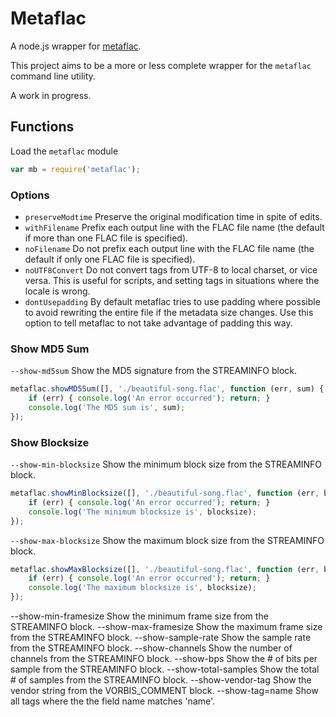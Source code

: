 Metaflac
========

A node.js wrapper for [metaflac][metaflac].

This project aims to be a more or less complete wrapper for the
`metaflac` command line utility. 

A work in progress.


Functions
---------

Load the `metaflac` module

```javascript
var mb = require('metaflac');
```

### Options

 - `preserveModtime` Preserve the original modification time in spite of edits. 
 - `withFilename` Prefix each output line with the FLAC file name (the default if more than one FLAC file is specified). 
 - `noFilename` Do not prefix each output line with the FLAC file name (the default if only one FLAC file is specified). 
 - `noUTF8Convert` Do not convert tags from UTF-8 to local charset, or vice versa. This is useful for scripts, and setting tags in situations where the locale is wrong. 
 - `dontUsepadding` By default metaflac tries to use padding where possible to avoid rewriting the entire file if the metadata size changes. Use this option to tell metaflac to not take advantage of padding this way.

### Show MD5 Sum

`--show-md5sum` Show the MD5 signature from the STREAMINFO block. 

```javascript
metaflac.showMD5Sum([], './beautiful-song.flac', function (err, sum) {
	if (err) { console.log('An error occurred'); return; }
	console.log('The MD5 sum is', sum);
});
```

### Show Blocksize

`--show-min-blocksize` Show the minimum block size from the STREAMINFO block. 

```javascript
metaflac.showMinBlocksize([], './beautiful-song.flac', function (err, blocksize) {
	if (err) { console.log('An error occurred'); return; }
	console.log('The minimum blocksize is', blocksize);
});
```

`--show-max-blocksize` Show the maximum block size from the STREAMINFO block. 

```javascript
metaflac.showMaxBlocksize([], './beautiful-song.flac', function (err, blocksize) {
	if (err) { console.log('An error occurred'); return; }
	console.log('The maximum blocksize is', blocksize);
});
```



--show-min-framesize
    Show the minimum frame size from the STREAMINFO block. 
--show-max-framesize
    Show the maximum frame size from the STREAMINFO block. 
--show-sample-rate
    Show the sample rate from the STREAMINFO block. 
--show-channels
    Show the number of channels from the STREAMINFO block. 
--show-bps
    Show the # of bits per sample from the STREAMINFO block. 
--show-total-samples
    Show the total # of samples from the STREAMINFO block. 
--show-vendor-tag
    Show the vendor string from the VORBIS_COMMENT block. 
--show-tag=name
    Show all tags where the the field name matches 'name'.

[metaflac]: http://flac.sourceforge.net/documentation_tools_metaflac.html
